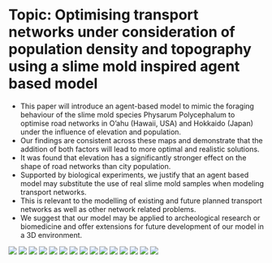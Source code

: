 # Topic: Optimising transport networks under consideration of population density and topography using a slime mold inspired agent based model
* This paper will introduce an agent-based model to mimic the foraging behaviour of the slime mold species Physarum Polycephalum to optimise road networks in O’ahu (Hawaii, USA) and Hokkaido (Japan) under the influence of elevation and population. 
* Our findings are consistent across these maps and demonstrate that the addition of both factors will lead to more optimal and realistic solutions. 
* It was found that elevation has a significantly stronger effect on the shape of road networks than city population. 
* Supported by biological experiments, we justify that an agent based model may substitute the use of real slime mold samples when modeling transport networks. 
* This is relevant to the modelling of existing and future planned transport networks as well as other network related problems. 
* We suggest that our model may be applied to archeological research or biomedicine and offer extensions for future development of our model in a 3D environment.

![](https://github.com/Teamkronos/agent_based_model_slime_mold/blob/main/images/1.PNG)
![](https://github.com/Teamkronos/agent_based_model_slime_mold/blob/main/images/2.PNG)
![](https://github.com/Teamkronos/agent_based_model_slime_mold/blob/main/images/3.PNG)
![](https://github.com/Teamkronos/agent_based_model_slime_mold/blob/main/images/5.PNG)
![](https://github.com/Teamkronos/agent_based_model_slime_mold/blob/main/images/4.PNG)
![](https://github.com/Teamkronos/agent_based_model_slime_mold/blob/main/images/a.PNG)
![](https://github.com/Teamkronos/agent_based_model_slime_mold/blob/main/images/b.PNG)
![](https://github.com/Teamkronos/agent_based_model_slime_mold/blob/main/images/c.PNG)
![](https://github.com/Teamkronos/agent_based_model_slime_mold/blob/main/images/d.PNG)
![](https://github.com/Teamkronos/agent_based_model_slime_mold/blob/main/images/e.PNG)
![](https://github.com/Teamkronos/agent_based_model_slime_mold/blob/main/images/f.PNG)
![](https://github.com/Teamkronos/agent_based_model_slime_mold/blob/main/images/6.PNG)
![](https://github.com/Teamkronos/agent_based_model_slime_mold/blob/main/images/7.PNG)
![](https://github.com/Teamkronos/agent_based_model_slime_mold/blob/main/images/8.PNG)
![](https://github.com/Teamkronos/agent_based_model_slime_mold/blob/main/images/9.PNG)

